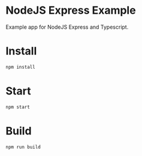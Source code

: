 # NodeJS Express Example

Example app for NodeJS Express and Typescript.

# Install

```sh
npm install
```

# Start

```sh
npm start
```

# Build

```sh
npm run build
```

